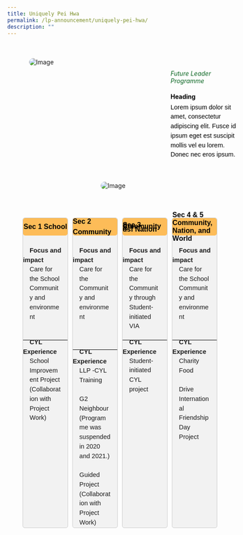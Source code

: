 ```yaml
---
title: Uniquely Pei Hwa
permalink: /lp-announcement/uniquely-pei-hwa/
description: ""
---
```

<div style="margin-top:20px; width:100%; padding: 30px; display: flex; align-items: center;" class="box">&nbsp;
<div style="position: relative; width: 300px; height: 300px; margin-right:40px;" class="container">&nbsp;
<img class="image" alt="Image" style="max-width: 115px; margin-left: 180px;border-radius: 10px;position: absolute; bottom: 0; left: 0;" src="https://i.scdn.co/image/ab67616d00001e02af08a1c1088b457401e7d4fc">&nbsp;
<img class="image" alt="Image" style="max-width: 250px; margin-right: 40px;border-radius: 10px" src="https://i.scdn.co/image/ab67616d00001e02af08a1c1088b457401e7d4fc">&nbsp;
</div>

<div style="flex: 1;" class="content">&nbsp;
<h6 style="margin-top:-90px;color:#0B6623;">Future Leader Programme</h6>&nbsp;
<h4 style="margin-top:-30px;font-weight: bold;color:#000000">Heading</h4>&nbsp;
<p style="margin: -30px 0;font-size:14.5px; line-height:1.5;font-family:sans-serif;color:black;">Lorem ipsum dolor sit amet, consectetur adipiscing elit. Fusce id ipsum eget est suscipit mollis vel eu lorem. Donec nec eros ipsum.</p>
</div>

</div>

<div style="display:flex;padding:30px;">
	
<div style="flex: 1;border: 1px solid #ccc; padding: 0px; display: flex; flex-direction: column;width:23%;gap: 15px;margin:5px; background-color:#F2F2F2;border-radius: 5px;" class="box"> 
	<div style="width: 100%; height: 40px; background-color: #FDBC58;border-radius: 5px;display: flex; justify-content: center; align-items: center;margin-bottom:-5px;" class="title-box">
		<p><strong style="color: black;text-align: center;font-size:16px; line-height:1.5;font-family:sans-serif;">Sec 1 School</strong></p>
		</div>
	<div style="flex: 1;" class="content"> 
		<p><strong style="font-size:14.5px; line-height:1.5;margin:0 15px;font-family:sans-serif;">Focus and impact</strong></p> 
		<p style="font-size:14.5px; line-height:1.5;margin: -15px 15px 0px; font-family:sans-serif;">Care for the School Community and environment</p>
			<div style="width: 100%;height: 1px;background-color: black;margin-top:42px;margin-bottom:-20px;" class="white-line"></div>
		<p><strong style="font-size:14.5px; line-height:1.5;margin:0 15px;font-family:sans-serif;">CYL Experience</strong></p> 
		<p style="font-size:14.5px; line-height:1.5;margin: -15px 15px 0px; font-family:sans-serif;">School Improvement Project (Collaboration with Project Work)</p>
		</div>
	
</div>

<div style="flex: 1;border: 1px solid #ccc; padding: 0px; display: flex; flex-direction: column;width:23%;gap: 15px;margin:5px; background-color:#F2F2F2;border-radius: 5px;" class="box"> 
	<div style="width: 100%; height: 40px; background-color: #FDBC58;border-radius: 5px;display: flex; justify-content: center; align-items: center;margin-bottom:-5px;" class="title-box">
		<p><strong style="color: black;text-align: center;font-size:16px; line-height:1.5;font-family:sans-serif;">Sec 2 Community</strong></p>
		</div>
	<div style="flex: 1;" class="content"> 
		<p><strong style="font-size:14.5px; line-height:1.5;margin:0 15px;font-family:sans-serif;">Focus and impact</strong></p> 
		<p style="font-size:14.5px; line-height:1.5;margin: -15px 15px 0px; font-family:sans-serif;">Care for the Community and environment</p>
			<div style="width: 100%;height: 1px;background-color: black;margin-top:64px;margin-bottom:-20px;" class="white-line"></div>
		<p><strong style="font-size:14.5px; line-height:1.5;margin:0 15px;font-family:sans-serif;">CYL Experience</strong></p> 
		<p style="font-size:14.5px; line-height:1.5;margin: -15px 15px 0px; font-family:sans-serif;">LLP -CYL Training <br><br>
		G2 Neighbour (Programme was suspended in 2020 and 2021.)<br><br>
		Guided Project (Collaboration with Project Work)</p>
		</div>
	
</div>
	
<div style="flex: 1;border: 1px solid #ccc; padding: 0px; display: flex; flex-direction: column;width:23%;gap: 15px;margin:5px; background-color:#F2F2F2;border-radius: 5px;" class="box"> 
	<div style="width: 100%; height: 40px; background-color: #FDBC58;border-radius: 5px;display: flex; justify-content: center; align-items: center;margin-bottom:-5px;" class="title-box">
		<p><strong style="color: black;text-align: center;font-size:16px; line-height: 0.2em;font-family:sans-serif;">Sec 3 Community &amp; <br> dsf Nation</strong></p>
		</div>
	<div style="flex: 1;" class="content"> 
		<p><strong style="font-size:14.5px; line-height:1.5;margin:0 15px;font-family:sans-serif;">Focus and impact</strong></p> 
		<p style="font-size:14.5px; line-height:1.5;margin: -15px 15px 0px; font-family:sans-serif;">Care for the Community through Student-initiated VIA</p>
			<div style="width: 100%;height: 1px;background-color: black;margin-top:20px;margin-bottom:-20px;" class="white-line"></div>
		<p><strong style="font-size:14.5px; line-height:1.5;margin:0 15px;font-family:sans-serif;">CYL Experience</strong></p> 
		<p style="font-size:14.5px; line-height:1.5;margin: -15px 15px 0px; font-family:sans-serif;">Student-initiated CYL project</p>
		</div>
	
</div>
	
<div style="flex: 1;border: 1px solid #ccc; padding: 0px; display: flex; flex-direction: column;width:23%;gap: 15px;margin:5px; background-color:#F2F2F2;border-radius: 5px;" class="box"> 
	<div style="width: 100%; height: 40px; background-color: #FDBC58;border-radius: 5px;display: flex; justify-content: center; align-items: center;margin-bottom:-5px;" class="title-box">
		<p><strong style="color: black;text-align: center;font-size:16px; line-height:-20;font-family:sans-serif;">Sec 4 &amp; 5 Community, <br>Nation, and World</strong></p>
		</div>
	<div style="flex: 1;" class="content"> 
		<p><strong style="font-size:14.5px; line-height:1.5;margin:0 15px;font-family:sans-serif;">Focus and impact</strong></p> 
		<p style="font-size:14.5px; line-height:1.5;margin: -15px 15px 0px; font-family:sans-serif;">Care for the School Community and environment</p>
			<div style="width: 100%;height: 1px;background-color: black;margin-top:42px;margin-bottom:-20px;" class="white-line"></div>
		<p><strong style="font-size:14.5px; line-height:1.5;margin:0 15px;font-family:sans-serif;">CYL Experience</strong></p> 
		<p style="font-size:14.5px; line-height:1.5;margin: -15px 15px 0px; font-family:sans-serif;">Charity Food <br><br>
		Drive International Friendship Day Project</p>
		</div>
	
</div>
	
</div>